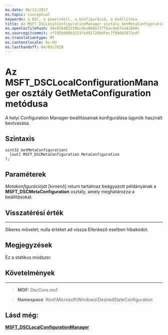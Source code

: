 ```yaml
---
ms.date: 06/12/2017
ms.topic: conceptual
keywords: a DSC, a powershell, a konfiguráció, a beállítása
title: Az MSFT_DSCLocalConfigurationManager osztály GetMetaConfiguration metódusa
ms.openlocfilehash: ddc016402239bcdea060a717fbac9ab7ea42698c
ms.sourcegitcommit: cf195b090b3223fa4917206dfec7f0b603873cdf
ms.translationtype: MT
ms.contentlocale: hu-HU
ms.lasthandoff: 04/09/2018
---
```

# <a name="getmetaconfiguration-method-of-the-msftdsclocalconfigurationmanager-class"></a>Az MSFT_DSCLocalConfigurationManager osztály GetMetaConfiguration metódusa

A helyi Configuration Manager-beállításainak konfigurálása ügynök használt beolvasása.

<a name="syntax"></a>Szintaxis
------

```mof
uint32 GetMetaConfiguration(
  [out] MSFT_DSCMetaConfiguration MetaConfiguration
);
```

<a name="parameters"></a>Paraméterek
----------

*Metakonfigurációját* \[kimenő\] return tartalmaz beágyazott példányának a **MSFT_DSCMetaConfiguration** osztály, amely meghatározza a beállításokat.

## <a name="return-value"></a>Visszatérési érték
------------

Sikeres művelet; nulla értéket ad vissza Ellenkező esetben hibakódot.

## <a name="remarks"></a>Megjegyzések

Ez a statikus módszer.

## <a name="requirements"></a>Követelmények
------------
>**MOF:** DscCore.mof

>**Namespace**: Root\Microsoft\Windows\DesiredStateConfiguration


## <a name="see-also"></a>Lásd még:


[**MSFT_DSCLocalConfigurationManager**](msft-dsclocalconfigurationmanager.md)